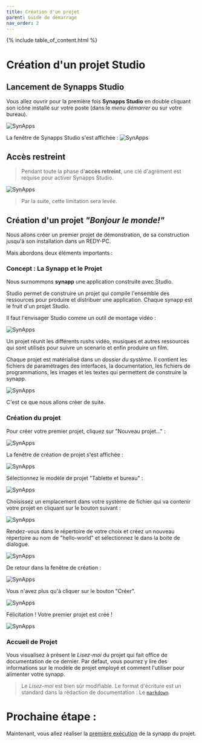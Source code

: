 ```yaml
---
title: Création d'un projet
parent: Guide de démarrage
nav_order: 2
---
```


{% include table_of_content.html %}

# Création d'un projet Studio

## Lancement de Synapps Studio

Vous allez ouvrir pour la première fois **Synapps Studio** en double cliquant son icône installé sur votre poste (dans le *menu démarrer* ou sur votre bureau).

![SynApps](../assets/icon-studio.png)

La fenêtre de Synapps Studio s'est affichée :
![SynApps](../assets/quick-start/first-project/01.png)


## Accès restreint

> Pendant toute la phase d'**accès retreint**, une clé d'agrément est requise pour activer Synapps Studio.

![SynApps](../assets/quick-start/first-project/12.png)

> Par la suite, cette limitation sera levée.

## Création d'un projet *"Bonjour le monde!"*

Nous allons créer un premier projet de démonstration, de sa construction jusqu'à son installation dans un REDY-PC.

Mais abordons deux éléments importants :

### Concept : La Synapp et le Projet

Nous surnommons **synapp** une application construite avec Studio.

Studio permet de construire un projet qui compile l'ensemble des ressources pour produire et distribuer une application.
Chaque synapp est le fruit d'un projet Studio.

Il faut l'envisager Studio comme un outil de montage vidéo :

![SynApps](../assets/quick-start/first-project/02.png)

Un projet réunit les différents rushs vidéo, musiques et autres ressources qui sont utilisés pour suivre un scenario et enfin produire un film.

Chaque projet est matérialisé dans un *dossier du système*. Il contient les fichiers de paramétrages des interfaces, la documentation, les fichiers de programmations, les images et les textes qui permettent de construire la synapp.

![SynApps](../assets/quick-start/first-project/03.png)

C'est ce que nous allons créer de suite.

### Création du projet

Pour créer votre premier projet, cliquez sur "Nouveau projet..." :

![SynApps](../assets/quick-start/first-project/04.png)

La fenêtre de création de projet s'est affichée :

![SynApps](../assets/quick-start/first-project/05.png)

Sélectionnez le modèle de projet "Tablette et bureau" :

![SynApps](../assets/quick-start/first-project/06.png)

Choisissez un emplacement dans votre système de fichier qui va contenir votre projet en cliquant sur le bouton suivant :

![SynApps](../assets/quick-start/first-project/07.png)

Rendez-vous dans le répertoire de votre choix et créez un nouveau répertoire au nom de "hello-world" et sélectionnez le dans la boite de dialogue.

![SynApps](../assets/quick-start/first-project/08.png)

De retour dans la fenêtre de création :

![SynApps](../assets/quick-start/first-project/09.png)

Vous n'avez plus qu'à cliquer sur le bouton "Créer".

![SynApps](../assets/quick-start/first-project/10.png)

Félicitation ! Votre premier projet est créé !

![SynApps](../assets/quick-start/first-project/11.png)

### Accueil de Projet

Vous visualisez à présent le *Lisez-moi* du projet qui fait office de documentation de ce dernier. Par défaut, vous pourrez y lire des informations sur le modèle de projet employé et comment l'utiliser pour alimenter votre synapp.

> Le *Lisez-moi* est bien sûr modifiable. Le format d'écriture est un standard dans la rédaction de documentation : Le [`markdown`](https://fr.wikipedia.org/wiki/Markdown).


# Prochaine étape :
Maintenant, vous allez réaliser la [première exécution](./synapp-run) de la synapp du projet.
